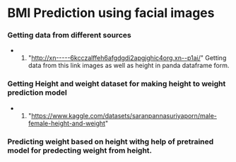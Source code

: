 # BMI Prediction using facial images

### Getting data from different sources
* 1. "http://xn-----6kcczalffeh6afgdgdi2apgjghic4org.xn--p1ai/" Getting data from this link 
images as well as height in panda dataframe form.

### Getting Height and weight dataset for making height to weight prediction model
* 1. "https://www.kaggle.com/datasets/saranpannasuriyaporn/male-female-height-and-weight"

### Predicting weight based on height withg help of pretrained model for predecting weight from height.